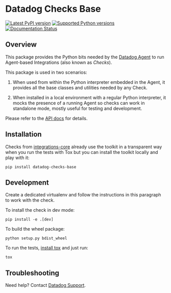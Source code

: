 # Datadog Checks Base

[![Latest PyPI version][1]][6]
[![Supported Python versions][2]][6]
[![Documentation Status][3]][8]

## Overview

This package provides the Python bits needed by the [Datadog Agent][4]
to run Agent-based Integrations (also known as _Checks_).

This package is used in two scenarios:

 1. When used from within the Python interpreter embedded in the Agent, it
 provides all the base classes and utilities needed by any Check.

 2. When installed in a local environment with a regular Python interpreter, it
 mocks the presence of a running Agent so checks can work in standalone mode,
 mostly useful for testing and development.

 Please refer to the [API docs][5] for details.

## Installation

Checks from [integrations-core][6] already
use the toolkit in a transparent way when you run the tests with Tox but you can
install the toolkit locally and play with it:

```shell
pip install datadog-checks-base
```

## Development

Create a dedicated virtualenv and follow the instructions in this paragraph
to work with the check.

To install the check in dev mode:

```shell
pip install -e .[dev]
```

To build the wheel package:

```shell
python setup.py bdist_wheel
```

To run the tests, [install tox][7] and just run:

```shell
tox
```

## Troubleshooting

Need help? Contact [Datadog Support][8].

[1]: https://img.shields.io/pypi/v/datadog-checks-base.svg
[2]: https://img.shields.io/pypi/pyversions/datadog-checks-base.svg
[3]: https://readthedocs.org/projects/datadog-checks-base/badge/?version=latest
[4]: https://github.com/DataDog/datadog-agent
[5]: https://datadog-checks-base.readthedocs.io/en/latest/?badge=latest
[6]: https://github.com/DataDog/integrations-core
[7]: https://tox.readthedocs.io/en/latest/install.html
[8]: https://docs.datadoghq.com/help
